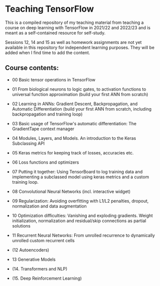 # Teaching TensorFlow

This is a compiled repository of my teaching material from teaching a course on deep learning with TensorFlow in 2021/22 and 2022/23 and is meant as a self-contained resource for self-study. 

Sessions 12, 14 and 15 as well as homework assignments are not yet available in this repository for independent learning purposes. They will be added when I find time to add the content.

## Course contents:

- 00 Basic tensor operations in TensorFlow


- 01 From biological neurons to logic gates, to activation functions to universal function approximation (build your first ANN from scratch)


- 02 Learning in ANNs: Gradient Descent, Backpropagation, and Automatic Differentiation (build your first ANN from scratch, including backpropagation and training loop)


- 03 Basic usage of TensorFlow's automatic differentiation: The GradientTape context manager


- 04 Modules, Layers, and Models. An introduction to the Keras Subclassing API


- 05 Keras metrics for keeping track of losses, accuracies etc.


- 06 Loss functions and optimizers


- 07 Putting it together: Using TensorBoard to log training data and implementing a subclassed model using keras metrics and a custom training loop.


- 08 Convolutional Neural Networks (incl. interactive widget)


- 09 Regularization: Avoiding overfitting with L1/L2 penalties, dropout, normalization and data augmentation


- 10 Optimization difficulties: Vanishing and exploding gradients. Weight initialization, normalization and residual/skip connections as partial solutions


- 11 Recurrent Neural Networks: From unrolled recurrence to dynamically unrolled custom recurrent cells


- (12 Autoencoders)


- 13 Generative Models


- (14. Transformers and NLP)


- (15. Deep Reinforcement Learning)
